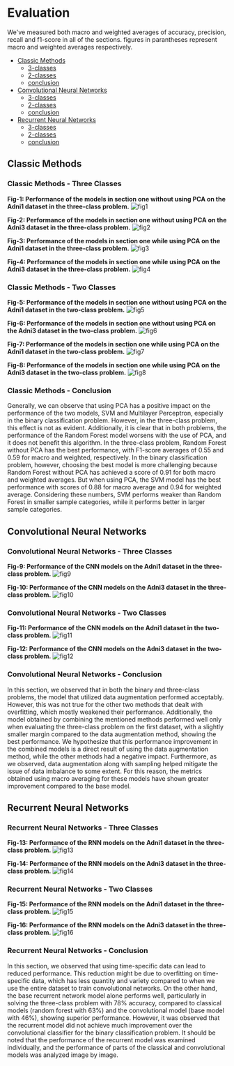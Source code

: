 # Evaluation

We've measured both macro and weighted averages of accuracy, precision, recall and f1-score in all of the sections.
figures in parantheses represent macro and weighted averages respectively.

- [Classic Methods](#classic-methods)
  - [3-classes](#classic-methods---three-classes)
  - [2-classes](#classic-methods---two-classes)
  - [conclusion](#classic-methods---conclusion)
- [Convolutional Neural Networks](#installation)
  - [3-classes](#convolutional-neural-networks---three-classes)
  - [2-classes](#convolutional-neural-networks---two-classes)
  - [conclusion](#convolutional-neural-networks---conclusion)
- [Recurrent Neural Networks](#installation)
  - [3-classes](#recurrent-neural-networks---three-classes)
  - [2-classes](#recurrent-neural-networks---two-classes)
  - [conclusion](#recurrent-neural-networks---conclusion)

## Classic Methods

### Classic Methods - Three Classes

**Fig-1: Performance of the models in section one without using PCA on the Adni1 dataset in the three-class problem.**
![fig1](./3%20-%20classic-methods/fig1.png)

**Fig-2: Performance of the models in section one without using PCA on the Adni3 dataset in the three-class problem.**
![fig2](./3%20-%20classic-methods/fig2.png)

**Fig-3: Performance of the models in section one while using PCA on the Adni1 dataset in the three-class problem.**
![fig3](./3%20-%20classic-methods/fig3.png)

**Fig-4: Performance of the models in section one while using PCA on the Adni3 dataset in the three-class problem.**
![fig4](./3%20-%20classic-methods/fig4.png)

### Classic Methods - Two Classes

**Fig-5: Performance of the models in section one without using PCA on the Adni1 dataset in the two-class problem.**
![fig5](./3%20-%20classic-methods/fig5.png)

**Fig-6: Performance of the models in section one without using PCA on the Adni3 dataset in the two-class problem.**
![fig6](./3%20-%20classic-methods/fig6.png)

**Fig-7: Performance of the models in section one while using PCA on the Adni1 dataset in the two-class problem.**
![fig7](./3%20-%20classic-methods/fig7.png)

**Fig-8: Performance of the models in section one while using PCA on the Adni3 dataset in the two-class problem.**
![fig8](./3%20-%20classic-methods/fig8.png)

### Classic Methods - Conclusion

Generally, we can observe that using PCA has a positive impact on the performance of the two models, SVM and Multilayer Perceptron, especially in the binary classification problem. However, in the three-class problem, this effect is not as evident. Additionally, it is clear that in both problems, the performance of the Random Forest model worsens with the use of PCA, and it does not benefit this algorithm. In the three-class problem, Random Forest without PCA has the best performance, with F1-score averages of 0.55 and 0.59 for macro and weighted, respectively. In the binary classification problem, however, choosing the best model is more challenging because Random Forest without PCA has achieved a score of 0.91 for both macro and weighted averages. But when using PCA, the SVM model has the best performance with scores of 0.88 for macro average and 0.94 for weighted average. Considering these numbers, SVM performs weaker than Random Forest in smaller sample categories, while it performs better in larger sample categories.

## Convolutional Neural Networks

### Convolutional Neural Networks - Three Classes

**Fig-9: Performance of the CNN models on the Adni1 dataset in the three-class problem.**
![fig9](./4%20-%20convolutional-neural-networks/fig9.png)

**Fig-10: Performance of the CNN models on the Adni3 dataset in the three-class problem.**
![fig10](./4%20-%20convolutional-neural-networks/fig10.png)

### Convolutional Neural Networks - Two Classes

**Fig-11: Performance of the CNN models on the Adni1 dataset in the two-class problem.**
![fig11](./4%20-%20convolutional-neural-networks/fig11.png)

**Fig-12: Performance of the CNN models on the Adni3 dataset in the two-class problem.**
![fig12](./4%20-%20convolutional-neural-networks/fig12.png)

### Convolutional Neural Networks - Conclusion

In this section, we observed that in both the binary and three-class problems, the model that utilized data augmentation performed acceptably. However, this was not true for the other two methods that dealt with overfitting, which mostly weakened their performance. Additionally, the model obtained by combining the mentioned methods performed well only when evaluating the three-class problem on the first dataset, with a slightly smaller margin compared to the data augmentation method, showing the best performance. We hypothesize that this performance improvement in the combined models is a direct result of using the data augmentation method, while the other methods had a negative impact. Furthermore, as we observed, data augmentation along with sampling helped mitigate the issue of data imbalance to some extent. For this reason, the metrics obtained using macro averaging for these models have shown greater improvement compared to the base model.

## Recurrent Neural Networks

### Recurrent Neural Networks - Three Classes

**Fig-13: Performance of the RNN models on the Adni1 dataset in the three-class problem.**
![fig13](./5%20-%20recurrent-neural-networks/fig13.png)

**Fig-14: Performance of the RNN models on the Adni3 dataset in the three-class problem.**
![fig14](./5%20-%20recurrent-neural-networks/fig14.png)

### Recurrent Neural Networks - Two Classes

**Fig-15: Performance of the RNN models on the Adni1 dataset in the three-class problem.**
![fig15](./5%20-%20recurrent-neural-networks/fig15.png)

**Fig-16: Performance of the RNN models on the Adni3 dataset in the three-class problem.**
![fig16](./5%20-%20recurrent-neural-networks/fig16.png)

### Recurrent Neural Networks - Conclusion

In this section, we observed that using time-specific data can lead to reduced performance. This reduction might be due to overfitting on time-specific data, which has less quantity and variety compared to when we use the entire dataset to train convolutional networks. On the other hand, the base recurrent network model alone performs well, particularly in solving the three-class problem with 78% accuracy, compared to classical models (random forest with 63%) and the convolutional model (base model with 46%), showing superior performance. However, it was observed that the recurrent model did not achieve much improvement over the convolutional classifier for the binary classification problem. It should be noted that the performance of the recurrent model was examined individually, and the performance of parts of the classical and convolutional models was analyzed image by image.
